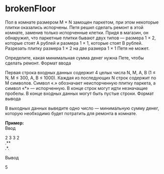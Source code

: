 # brokenFloor

Пол в комнате размером M × N замощен паркетом, при этом некоторые плитки оказались испорчены. Петя решил сделать ремонт в этой комнате, заменив только испорченные клетки. Придя в магазин, он обнаружил, что паркетные плитки бывают двух типов — размера 1 × 2, которые стоят A рублей и размера 1 × 1, которые стоят B рублей. Разрезать плитку размера 1 × 2 на две размера 1 × 1 Петя не может.

Определите, какая минимальная сумма денег нужна Пете, чтобы сделать ремонт.
Формат ввода

Первая строка входных данных содержит 4 целых числа N, M, A, B (1 ≤ N, M ≤ 300, A, B ≤ 1000). Каждая из последующих N строк содержит по M символов. Символ «.» обозначает неиспорченную плитку паркета, а символ «*» — испорченную. В конце строк могут идти незначащие пробелы. В конце входных данных могут быть пустые строки.
Формат вывода

В выходных данных выведите одно число — минимальную сумму денег, которую необходимо будет потратить для ремонта в комнате. 

<b>Пример:</b><br>
Ввод

2 3 3 2<br> 
.**<br> 
.*.<br> 

Вывод
 
5

